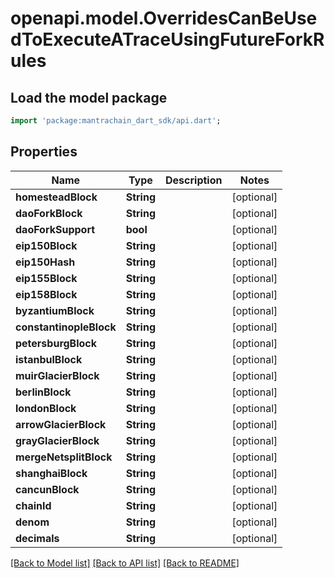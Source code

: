 # openapi.model.OverridesCanBeUsedToExecuteATraceUsingFutureForkRules

## Load the model package
```dart
import 'package:mantrachain_dart_sdk/api.dart';
```

## Properties
Name | Type | Description | Notes
------------ | ------------- | ------------- | -------------
**homesteadBlock** | **String** |  | [optional] 
**daoForkBlock** | **String** |  | [optional] 
**daoForkSupport** | **bool** |  | [optional] 
**eip150Block** | **String** |  | [optional] 
**eip150Hash** | **String** |  | [optional] 
**eip155Block** | **String** |  | [optional] 
**eip158Block** | **String** |  | [optional] 
**byzantiumBlock** | **String** |  | [optional] 
**constantinopleBlock** | **String** |  | [optional] 
**petersburgBlock** | **String** |  | [optional] 
**istanbulBlock** | **String** |  | [optional] 
**muirGlacierBlock** | **String** |  | [optional] 
**berlinBlock** | **String** |  | [optional] 
**londonBlock** | **String** |  | [optional] 
**arrowGlacierBlock** | **String** |  | [optional] 
**grayGlacierBlock** | **String** |  | [optional] 
**mergeNetsplitBlock** | **String** |  | [optional] 
**shanghaiBlock** | **String** |  | [optional] 
**cancunBlock** | **String** |  | [optional] 
**chainId** | **String** |  | [optional] 
**denom** | **String** |  | [optional] 
**decimals** | **String** |  | [optional] 

[[Back to Model list]](../README.md#documentation-for-models) [[Back to API list]](../README.md#documentation-for-api-endpoints) [[Back to README]](../README.md)


